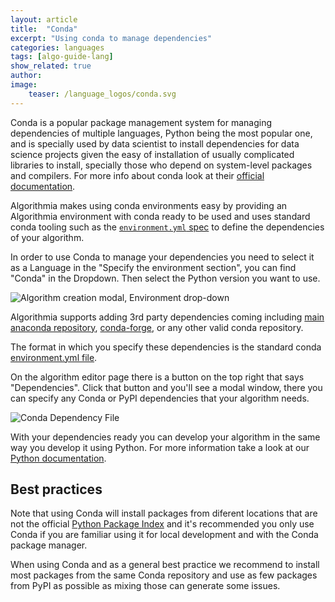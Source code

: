 ```yaml
---
layout: article
title:  "Conda"
excerpt: "Using conda to manage dependencies"
categories: languages
tags: [algo-guide-lang]
show_related: true
author:
image:
    teaser: /language_logos/conda.svg
---
```


Conda is a popular package management system for managing dependencies of multiple languages,
Python being the most popular one, and is specially used by data scientist to install
dependencies for data science projects given the easy of installation of usually complicated
libraries to install, specially those who depend on system-level packages and compilers.
For more info about conda look at their [official documentation](https://docs.conda.io/en/latest/).

Algorithmia makes using conda environments easy by providing an Algorithmia environment
with conda ready to be used and uses standard conda tooling such as the [`environment.yml` spec](https://docs.conda.io/projects/conda/en/latest/user-guide/tasks/manage-environments.html) to define the dependencies of your algorithm.

In order to use Conda to manage your dependencies you need to select it as a Language in the
"Specify the environment section", you  can find "Conda" in the Dropdown.
Then select the Python version you want to use.

<img src="{{site.cdnurl}}{{site.baseurl}}/images/post_images/algo_dev_lang/env_dropdown_conda.png" alt="Algorithm creation modal, Environment drop-down" class="screenshot">

Algorithmia supports adding 3rd party dependencies coming including [main anaconda repository](https://repo.anaconda.com),
[conda-forge](https://conda-forge.org), or any other valid conda repository.

The format in which you specify these dependencies is the standard conda [environment.yml file](https://docs.conda.io/projects/conda/en/latest/user-guide/tasks/manage-environments.html).

On the algorithm editor page there is a button on the top right that says "Dependencies".
Click that button and you'll see a modal window, there you can specify any Conda or PyPI dependencies that your algorithm needs.

<img src="{{site.cdnurl}}{{site.baseurl}}/images/post_images/algo_dev_lang/dependencies_conda.png" alt="Conda Dependency File" class="screenshot img-md">

With your dependencies ready you can develop your algorithm in the same way you develop it using Python.
For more information take a look at our [Python documentation]({{site.baseurl}}/algorithm-development/languages/python).

## Best practices

Note that using Conda will install packages from diferent locations that
are not the official [Python Package Index](https://pypi.org) and it's recommended
you only use Conda if you are familiar using it for local development and with the
Conda package manager.

When using Conda and as a general best practice we recommend to install most packages
from the same Conda repository and use as few packages from PyPI as possible as mixing those
can generate some issues.

